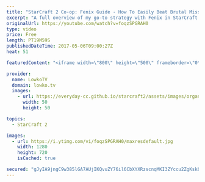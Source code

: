 ```yaml
---
title: "StarCraft 2 Co-op: Fenix Guide - How To Easily Beat Brutal Missions!"
excerpt: "A full overview of my go-to strategy with Fenix in StarCraft 2. Subscribe for more videos: http://lowko.tv/youtube Fenix Stargate build: https://goo.gl/uq2FU9  After spending quite a bit of time, I finally managed to get Fenix to the highest level in the game. In this video I explain my default strategy"
originalUrl: https://youtube.com/watch?v=foqzSPGRAH0
type: video
price: Free
length: PT19M59S
publishedDateTime: 2017-05-06T09:00:27Z
heat: 51

featuredContent: "<iframe width=\"800\" height=\"500\" frameborder=\"0\" src=\"https://www.youtube.com/embed/foqzSPGRAH0\" allow=\"accelerometer; autoplay; encrypted-media; gyroscope; picture-in-picture\" allowfullscreen></iframe>"

provider:
  name: LowkoTV
  domain: lowko.tv
  images:
    - url: https://everyday-cc.github.io/starcraft2/assets/images/organizations/lowko.tv-50x50.jpg
      width: 50
      height: 50

topics:
  - StarCraft 2

images:
  - url: https://i.ytimg.com/vi/foqzSPGRAH0/maxresdefault.jpg
    width: 1280
    height: 720
    isCached: true

secured: "gJyIA9jngC9w385lGA7AUjIKQvuZY76il6CbXYXRzscnqMKI3ZYccu2ZgKskb/6B6y8TfNQuv4j0PmnmG11/3QZjrCkEzt8j7h4x6jg5CgNOFVY5XjXxSbBC15EJ2LNQF8VxpsLT9zVy6g/TLUpGhDLXY5DSSvKHvAA1UzZAq76uIWqPyOZuVa3CL++avW7cDa6m1E59l55i84kRU3cG/j7xYaAUrcImM5AhWZptBoCZqa3XQ+5i/KuNZCOi+dltM8vkDPrAKJhvGA/6uXmg+/IgtvO3v9YdmDaeh0UvbQ0f3Z0FAdw6J6Zrz9xflaoHejzi+0AnuP1wARPzlk+tbzFWtjn1lCe5a6XY1ez63jrHMXQWjc60WqkX8NFdWq/Jf0AjAmqDM98eijIv6IxDNLrimBbsVqG4wMOr2de7pjD+H5yFwt3uAZKqFEOb6zMq;wo0JfmwA50s/BCmHjp5zNg=="
---
```


